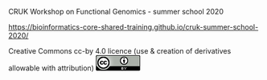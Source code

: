 CRUK Workshop on Functional Genomics - summer school 2020

https://bioinformatics-core-shared-training.github.io/cruk-summer-school-2020/

Creative Commons cc-by 4.0 licence (use & creation of derivatives allowable with attribution)
![CC-by 4.0 licnce](CCby4.png)
